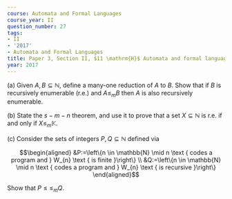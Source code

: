 ```yaml
---
course: Automata and Formal Languages
course_year: II
question_number: 27
tags:
- II
- '2017'
- Automata and Formal Languages
title: Paper 3, Section II, $11 \mathrm{H}$ Automata and formal languages
year: 2017
---
```




(a) Given $A, B \subseteq \mathbb{N}$, define a many-one reduction of $A$ to $B$. Show that if $B$ is recursively enumerable (r.e.) and $A \leqslant_{m} B$ then $A$ is also recursively enumerable.

(b) State the $s-m-n$ theorem, and use it to prove that a set $X \subseteq \mathbb{N}$ is r.e. if and only if $X \leqslant_{m} \mathbb{K}$.

(c) Consider the sets of integers $P, Q \subseteq \mathbb{N}$ defined via

$$\begin{aligned}
&P:=\left\{n \in \mathbb{N} \mid n \text { codes a program and } W_{n} \text { is finite }\right\} \\
&Q:=\left\{n \in \mathbb{N} \mid n \text { codes a program and } W_{n} \text { is recursive }\right\}
\end{aligned}$$

Show that $P \leqslant \leqslant_{m} Q$.